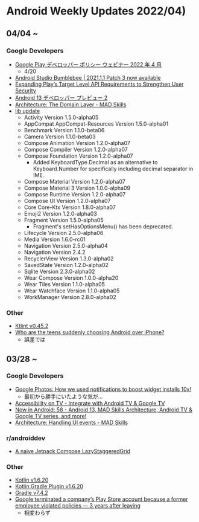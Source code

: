 # Android Weekly Updates 2022/04)

## 04/04 ~

### Google Developers

- [Google Play デベロッパー ポリシー ウェビナー 2022 年 4 月](https://developersonair.withgoogle.com/events/policy2022-1)
  - 4/20
- [Android Studio Bumblebee | 2021.1.1 Patch 3 now available](https://androidstudio.googleblog.com/2022/04/android-studio-bumblebee-202111-patch-3.html)
- [Expanding Play’s Target Level API Requirements to Strengthen User Security](https://android-developers.googleblog.com/2022/04/expanding-plays-target-level-api-requirements-to-strengthen-user-security.html?m=1&s=03)
- [Android 13 デベロッパー プレビュー 2](https://android-developers-jp.googleblog.com/2022/04/second-preview-android-13.html)
- [Architecture: The Domain Layer - MAD Skills](https://www.youtube.com/watch?v=gIhjCh3U88I)
- [lib update](https://developer.android.com/jetpack/androidx/versions/all-channel#april_6_2022)
  - Activity Version 1.5.0-alpha05
  - AppCompat AppCompat-Resources Version 1.5.0-alpha01
  - Benchmark Version 1.1.0-beta06
  - Camera Version 1.1.0-beta03
  - Compose Animation Version 1.2.0-alpha07
  - Compose Compiler Version 1.2.0-alpha07
  - Compose Foundation Version 1.2.0-alpha07
    - Added KeyboardType.Decimal as an alternative to Keyboard.Number for specifically including decimal separator in IME.
  - Compose Material Version 1.2.0-alpha07
  - Compose Material 3 Version 1.0.0-alpha09
  - Compose Runtime Version 1.2.0-alpha07
  - Compose UI Version 1.2.0-alpha07
  - Core Core-Ktx Version 1.8.0-alpha07
  - Emoji2 Version 1.2.0-alpha03
  - Fragment Version 1.5.0-alpha05
    - Fragment's setHasOptionsMenu() has been deprecated.
  - Lifecycle Version 2.5.0-alpha06
  - Media Version 1.6.0-rc01
  - Navigation Version 2.5.0-alpha04
  - Navigation Version 2.4.2
  - RecyclerView Version 1.3.0-alpha02
  - SavedState Version 1.2.0-alpha02
  - Sqlite Version 2.3.0-alpha02
  - Wear Compose Version 1.0.0-alpha20
  - Wear Tiles Version 1.1.0-alpha05
  - Wear Watchface Version 1.1.0-alpha05
  - WorkManager Version 2.8.0-alpha02

### Other

- [Ktlint v0.45.2](https://github.com/pinterest/ktlint/releases/tag/0.45.2)
- [Who are the teens suddenly choosing Android over iPhone?](https://www.zdnet.com/article/who-are-the-teens-suddenly-choosing-android-over-iphone/)
  - 誤差では

## 03/28 ~

### Google Developers

- [Google Photos: How we used notifications to boost widget installs 10x!](https://android-developers.googleblog.com/2022/04/google-photos-notifs-boot-installs.html)
  - 最初から勝手にいたような気が…
- [Accessibility on TV - Integrate with Android TV & Google TV](https://www.youtube.com/watch?v=GyglHvJ6LMY)
- [Now in Android: 58 - Android 13, MAD Skills Architecture, Android TV & Google TV series, and more!](https://www.youtube.com/watch?v=Yt39Ip0CrJw)
- [Architecture: Handling UI events - MAD Skills](https://www.youtube.com/watch?v=lwGtp0Yr0PE)

### r/androiddev

- [A naive Jetpack Compose LazyStaggeredGrid](https://www.reddit.com/r/androiddev/comments/ttax35/a_naive_jetpack_compose_lazystaggeredgrid/)

### Other

- [Kotlin v1.6.20](https://github.com/JetBrains/kotlin)
- [Kotlin Gradle Plugin v1.6.20](https://github.com/JetBrains/kotlin)
- [Gradle v7.4.2](https://docs.gradle.org/7.4.2/release-notes.html)
- [Google terminated a company’s Play Store account because a former employee violated policies — 3 years after leaving](https://www.androidpolice.com/google-terminate-personal-account-former-employee-violated-policies/)
  - 相変わらず
